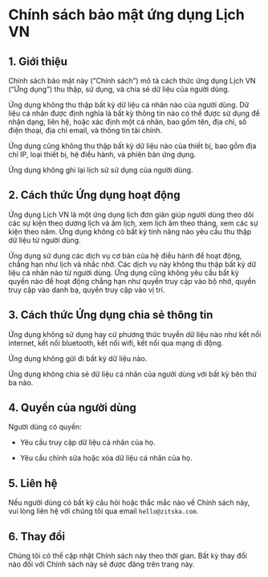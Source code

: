 
# Chính sách bảo mật ứng dụng Lịch VN

## 1. Giới thiệu

Chính sách bảo mật này (“Chính sách”) mô tả cách thức ứng dụng Lịch VN (“Ứng dụng”) thu thập, sử dụng, và chia sẻ dữ liệu của người dùng.

Ứng dụng không thu thập bất kỳ dữ liệu cá nhân nào của người dùng. Dữ liệu cá nhân được định nghĩa là bất kỳ thông tin nào có thể được sử dụng để nhận dạng, liên hệ, hoặc xác định một cá nhân, bao gồm tên, địa chỉ, số điện thoại, địa chỉ email, và thông tin tài chính.

Ứng dụng cũng không thu thập bất kỳ dữ liệu nào của thiết bị, bao gồm địa chỉ IP, loại thiết bị, hệ điều hành, và phiên bản ứng dụng.

Ứng dụng không ghi lại lịch sử sử dụng của người dùng.

## 2. Cách thức Ứng dụng hoạt động

Ứng dụng Lịch VN là một ứng dụng lịch đơn giản giúp người dùng theo dõi các sự kiện theo dương lịch và âm lịch, xem lịch âm theo tháng, xem các sự kiện theo năm. Ứng dụng không có bất kỳ tính năng nào yêu cầu thu thập dữ liệu từ người dùng.

Ứng dụng sử dụng các dịch vụ cơ bản của hệ điều hành để hoạt động, chẳng hạn như lịch và nhắc nhở.
Các dịch vụ này không thu thập bất kỳ dữ liệu cá nhân nào từ người dùng.
Ứng dụng cũng không yêu cầu bất kỳ quyền nào để hoạt động chẳng hạn như quyền truy cập vào bộ nhớ,
quyền truy cập vào danh bạ, quyền truy cập vào vị trí.

## 3. Cách thức Ứng dụng chia sẻ thông tin

Ứng dụng không sử dụng hay cứ phương thức truyền dữ liệu nào như kết nối internet,
kết nối bluetooth, kết nối wifi, kết nối qua mạng di động.

Ứng dụng không gửi đi bất kỳ dữ liệu nào.

Ứng dụng không chia sẻ dữ liệu cá nhân của người dùng với bất kỳ bên thứ ba nào.

## 4. Quyền của người dùng

Người dùng có quyền:

- Yêu cầu truy cập dữ liệu cá nhân của họ.

- Yêu cầu chỉnh sửa hoặc xóa dữ liệu cá nhân của họ.

## 5. Liên hệ

Nếu người dùng có bất kỳ câu hỏi hoặc thắc mắc nào về Chính sách này,
vui lòng liên hệ với chúng tôi qua email `hello@zitska.com`.

## 6. Thay đổi

Chúng tôi có thể cập nhật Chính sách này theo thời gian.
Bất kỳ thay đổi nào đối với Chính sách này sẽ được đăng trên trang này.
